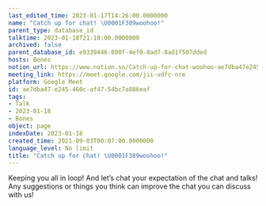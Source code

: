 ```yaml
---
last_edited_time: 2023-01-17T14:26:00.0000000
name: "Catch up for chat! \U0001F389woohoo!"
parent_type: database_id
talktime: 2023-01-18T21:10:00.0000000
archived: false
parent_database_id: e9339446-880f-4ef0-8ad7-8ad1f507dded
hosts: Bones
notion_url: https://www.notion.so/Catch-up-for-chat-woohoo-ae7dba47e245460caf4754bc7a886eaf
meeting_link: https://meet.google.com/jii-vdfc-nre
platform: Google Meet
id: ae7dba47-e245-460c-af47-54bc7a886eaf
tags:
- Talk
- 2023-01-18
- Bones
object: page
indexDate: 2023-01-18
created_time: 2021-09-03T00:07:00.0000000
language_level: No limit
title: "Catch up for chat! \U0001F389woohoo!"
---
```


Keeping you all in loop! And let’s chat your expectation of the chat and talks!
Any suggestions or things you think can improve the chat you can discuss with us!





